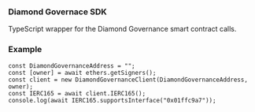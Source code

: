 ### Diamond Governace SDK
TypeScript wrapper for the Diamond Governance smart contract calls.

### Example
```
const DiamondGovernanceAddress = "";
const [owner] = await ethers.getSigners();
const client = new DiamondGovernanceClient(DiamondGovernanceAddress, owner);
const IERC165 = await client.IERC165();
console.log(await IERC165.supportsInterface("0x01ffc9a7"));
```